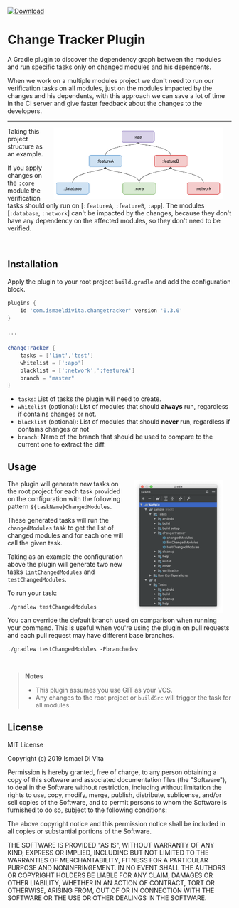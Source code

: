 [ ![Download](https://img.shields.io/maven-metadata/v/https/plugins.gradle.org/m2/com/ismaeldivita/changetracker/com.ismaeldivita.changetracker.gradle.plugin/maven-metadata.xml.svg?label=Gradle%20Plugins%20Portal) ](https://plugins.gradle.org/plugin/com.ismaeldivita.changetracker)

# Change Tracker Plugin
A Gradle plugin to discover the dependency graph between the modules and run specific tasks only on changed modules and his dependents.

When we work on a multiple modules project we don't need to run our verification tasks on all modules, just on the modules impacted by the changes and his dependents, with this approach we can save a lot of time in the CI server and give faster feedback about the changes to the developers.

___

<img align="right" hspace="20" width="380" src="./assets/diagram.png"/> 

Taking this project structure as an example.

If you apply changes on the `:core` module the verification tasks should only run on [`:featureA`, `:featureB`, `:app`]. The modules [`:database`, `:network`] can't be impacted by the changes, because they don't have any dependency on the affected modules, so they don't need to be verified.

<br clear="right"/>

## Installation

Apply the plugin to your root project `build.gradle` and add the configuration block.

```groovy 
plugins {
    id 'com.ismaeldivita.changetracker' version '0.3.0'
}

...

changeTracker {
    tasks = ['lint','test']
    whitelist = [':app']
    blacklist = [':network',':featureA']
    branch = "master"
}
```
- `tasks`: List of tasks the plugin will need to create. 
- `whitelist` (optional): List of modules that should **always** run, regardless if contains changes or not. 
- `blacklist` (optional): List of modules that should **never** run, regardless if contains changes or not 
- `branch`: Name of the branch that should be used to compare to the current one to extract the diff.

## Usage
<img align="right" hspace="20" width="200" src="./assets/tasks.png"/>

The plugin will generate new tasks on the root project for each task provided on the configuration with the following pattern `${taskName}ChangedModules`.

These generated tasks will run the `changedModules` task to get the list of changed modules and for each one will call the given task.

Taking as an example the configuration above the plugin will generate two new tasks `lintChangedModules` and `testChangedModules`.

To run your task:

```
./gradlew testChangedModules
```

You can override the default branch used on comparison when running your command. This is useful when you're using the plugin on pull requests and each pull request may have different base branches.
```
./gradlew testChangedModules -Pbranch=dev
```


<br clear="right"/>

> **Notes**
>- This plugin assumes you use GIT as your VCS.
>- Any changes to the root project or `buildSrc` will trigger the task for all modules.


## License
MIT License

Copyright (c) 2019 Ismael Di Vita

Permission is hereby granted, free of charge, to any person obtaining a copy
of this software and associated documentation files (the "Software"), to deal
in the Software without restriction, including without limitation the rights
to use, copy, modify, merge, publish, distribute, sublicense, and/or sell
copies of the Software, and to permit persons to whom the Software is
furnished to do so, subject to the following conditions:

The above copyright notice and this permission notice shall be included in all
copies or substantial portions of the Software.

THE SOFTWARE IS PROVIDED "AS IS", WITHOUT WARRANTY OF ANY KIND, EXPRESS OR
IMPLIED, INCLUDING BUT NOT LIMITED TO THE WARRANTIES OF MERCHANTABILITY,
FITNESS FOR A PARTICULAR PURPOSE AND NONINFRINGEMENT. IN NO EVENT SHALL THE
AUTHORS OR COPYRIGHT HOLDERS BE LIABLE FOR ANY CLAIM, DAMAGES OR OTHER
LIABILITY, WHETHER IN AN ACTION OF CONTRACT, TORT OR OTHERWISE, ARISING FROM,
OUT OF OR IN CONNECTION WITH THE SOFTWARE OR THE USE OR OTHER DEALINGS IN THE
SOFTWARE.
